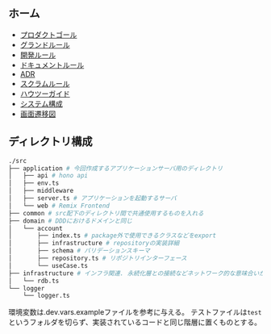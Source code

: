 ## ホーム

- [プロダクトゴール](product_goal.md)
- [グランドルール](grand_rule.md)
- [開発ルール](development_rule.md)
- [ドキュメントルール](docs_rule.md)
- [ADR](adr/0_top.md)
- [スクラムルール](scrum_rule.md)
- [ハウツーガイド](how_to_guides/0_top.md)
- [システム構成](system_config/config.md)
- [画面遷移図](screen-flow.md)

## ディレクトリ構成

```sh
./src
├── application # 今回作成するアプリケーションサーバ用のディレクトリ
│   ├── api # hono api
│   ├── env.ts
│   ├── middleware
│   ├── server.ts # アプリケーションを起動するサーバ
│   └── web # Remix Frontend
├── common # src配下のディレクトリ間で共通使用するものを入れる
├── domain # DDDにおけるドメインと同じ
│   └── account
│       ├── index.ts # package外で使用できるクラスなどをexport
│       ├── infrastructure # repositoryの実装詳細
│       ├── schema # バリデーションスキーマ
│       ├── repository.ts # リポジトリインターフェース
│       └── useCase.ts
├── infrastructure # インフラ関連. 永続化層との接続などネットワーク的な意味合いが強い
│   └── rdb.ts
└── logger
    └── logger.ts
```

環境変数は.dev.vars.exampleファイルを参考に与える。
テストファイルは`test`というフォルダを切らず、実装されているコードと同じ階層に置くものとする。

